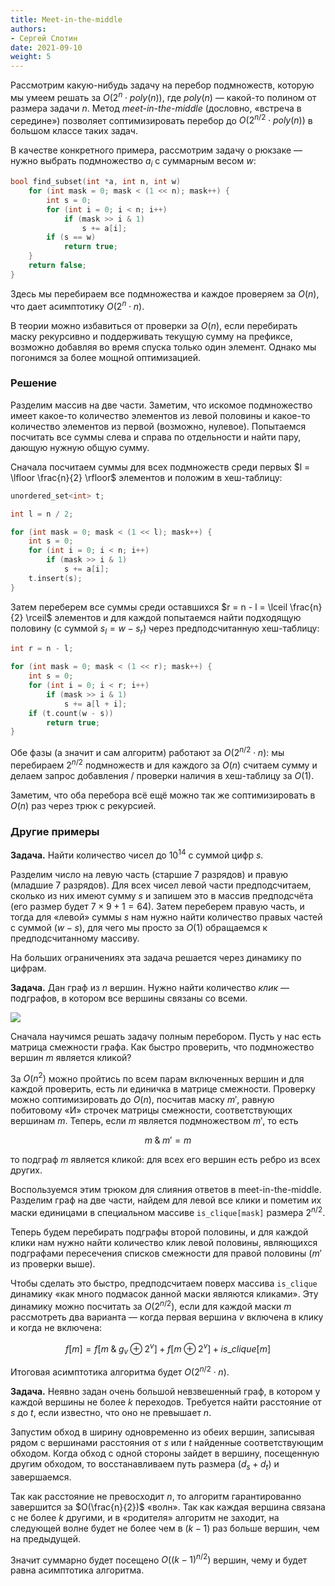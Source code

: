 ```yaml
---
title: Meet-in-the-middle
authors:
- Сергей Слотин
date: 2021-09-10
weight: 5
---
```


Рассмотрим какую-нибудь задачу на перебор подмножеств, которую мы умеем решать за $O(2^n \cdot poly(n))$, где $poly(n)$ — какой-то полином от размера задачи $n$. Метод *meet-in-the-middle* (дословно, «встреча в середине») позволяет соптимизировать перебор до $O(2^{n/2} \cdot poly(n))$ в большом классе таких задач.

В качестве конкретного примера, рассмотрим задачу о рюкзаке — нужно выбрать подмножество $a_i$ с суммарным весом $w$:

```cpp
bool find_subset(int *a, int n, int w)
    for (int mask = 0; mask < (1 << n); mask++) {
        int s = 0;
        for (int i = 0; i < n; i++)
            if (mask >> i & 1)
                s += a[i];
        if (s == w)
            return true;
    }
    return false;
}
```

Здесь мы перебираем все подмножества и каждое проверяем за $O(n)$, что дает асимптотику $O(2^n \cdot n)$.

В теории можно избавиться от проверки за $O(n)$, если перебирать маску рекурсивно и поддерживать текущую сумму на префиксе, возможно добавляя во время спуска только один элемент. Однако мы погонимся за более мощной оптимизацией.

### Решение

Разделим массив на две части. Заметим, что искомое подмножество имеет какое-то количество элементов из левой половины и какое-то количество элементов из первой (возможно, нулевое). Попытаемся посчитать все суммы слева и справа по отдельности и найти пару, дающую нужную общую сумму.

Сначала посчитаем суммы для всех подмножеств среди первых $l = \lfloor \frac{n}{2} \rfloor$ элементов и положим в хеш-таблицу:

```cpp
unordered_set<int> t;

int l = n / 2;

for (int mask = 0; mask < (1 << l); mask++) {
    int s = 0;
    for (int i = 0; i < n; i++)
        if (mask >> i & 1)
            s += a[i];
    t.insert(s);
}
```

Затем переберем все суммы среди оставшихся $r = n - l = \lceil \frac{n}{2} \rceil$ элементов и для каждой попытаемся найти подходящую половину (с суммой $s_l = w - s_r$) через предподсчитанную хеш-таблицу:

```cpp
int r = n - l;

for (int mask = 0; mask < (1 << r); mask++) {
    int s = 0;
    for (int i = 0; i < r; i++)
        if (mask >> i & 1)
            s += a[l + i];
    if (t.count(w - s))
        return true;
}
```

Обе фазы (а значит и сам алгоритм) работают за $O(2^{n/2} \cdot n)$: мы перебираем $2^{n/2}$ подмножеств и для каждого за $O(n)$ считаем сумму и делаем запрос добавления / проверки наличия в хеш-таблицу за $O(1)$.

Заметим, что оба перебора всё ещё можно так же соптимизировать в $O(n)$ раз через трюк с рекурсией.

### Другие примеры

**Задача.** Найти количество чисел до $10^{14}$ с суммой цифр $s$.

Разделим число на левую часть (старшие 7 разрядов) и правую (младшие 7 разрядов). Для всех чисел левой части предподсчитаем, сколько из них имеют сумму $s$ и запишем это в массив предподсчёта (его размер будет $7 \times 9 + 1 = 64$). Затем переберем правую часть, и тогда для «левой» суммы $s$ нам нужно найти количество правых частей с суммой $(w - s)$, для чего мы просто за $O(1)$ обращаемся к предподсчитанному массиву.

На больших ограничениях эта задача решается через динамику по цифрам.

**Задача.** Дан граф из $n$ вершин. Нужно найти количество *клик* — подграфов, в котором все вершины связаны со всеми.

![](../img/cliques.png)

Сначала научимся решать задачу полным перебором. Пусть у нас есть матрица смежности графа. Как быстро проверить, что подмножество вершин $m$ является кликой?

За $O(n^2)$ можно пройтись по всем парам включенных вершин и для каждой проверить, есть ли единичка в матрице смежности. Проверку можно соптимизировать до $O(n)$, посчитав маску $m'$, равную побитовому «И» строчек матрицы смежности, соответствующих вершинам $m$. Теперь, если $m$ является подмножеством $m'$, то есть

$$
m \; \& \; m' = m
$$

то подграф $m$ является кликой: для всех его вершин есть ребро из всех других.

Воспользуемся этим трюком для слияния ответов в meet-in-the-middle. Разделим граф на две части, найдем для левой все клики и пометим их маски единицами в специальном массиве `is_clique[mask]` размера $2^{n/2}$.

Теперь будем перебирать подграфы второй половины, и для каждой клики нам нужно найти количество клик левой половины, являющихся подграфами пересечения списков смежности для правой половины ($m'$ из проверки выше).

Чтобы сделать это быстро, предподсчитаем поверх массива `is_clique` динамику «как много подмасок данной маски являются кликами». Эту динамику можно посчитать за $O(2^{n/2})$, если для каждой маски $m$ рассмотреть два варианта — когда первая вершина $v$ включена в клику и когда не включена:

$$
f[m] = f[m \; \& \; g_v \oplus 2^v] + f[m \oplus 2^v] + is\_clique[m]
$$

Итоговая асимптотика алгоритма будет $O(2^{n/2} \cdot n)$.

**Задача.** Неявно задан очень большой невзвешенный граф, в котором у каждой вершины не более $k$ переходов. Требуется найти расстояние от $s$ до $t$, если известно, что оно не превышает $n$.

Запустим обход в ширину одновременно из обеих вершин, записывая рядом с вершинами расстояния от $s$ или $t$ найденные соответствующим обходом. Когда обход с одной стороны зайдет в вершину, посещенную другим обходом, то восстанавливаем путь размера $(d_s + d_t)$ и завершаемся.

Так как расстояние не превосходит $n$, то алгоритм гарантированно завершится за $O(\frac{n}{2})$ «волн». Так как каждая вершина связана с не более $k$ другими, и в «родителя» алгоритм не заходит, на следующей волне будет не более чем в $(k-1)$ раз больше вершин, чем на предыдущей.

Значит суммарно будет посещено $O((k-1)^{n/2})$ вершин, чему и будет равна асимптотика алгоритма.
